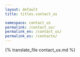```yaml
---
layout: default
title: titles.contact_us

namespace: contact_us
permalink: /contact_us/
permalink_en: /contact_us/
permalink_es: /contacto/
---
```


{% translate_file contact_us.md %}